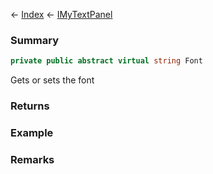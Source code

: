 ← [Index](Api-Index) ← [IMyTextPanel](Sandbox.ModAPI.Ingame.IMyTextPanel)

### Summary

```csharp
private public abstract virtual string Font
```

Gets or sets the font

### Returns

### Example

### Remarks

